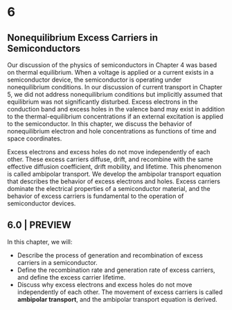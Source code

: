 # 6

## Nonequilibrium Excess Carriers in Semiconductors

Our discussion of the physics of semiconductors in Chapter 4 was based on thermal equilibrium. When a voltage is applied or a current exists in a semiconductor device, the semiconductor is operating under nonequilibrium conditions. In our discussion of current transport in Chapter 5, we did not address nonequilibrium conditions but implicitly assumed that equilibrium was not significantly disturbed. Excess electrons in the conduction band and excess holes in the valence band may exist in addition to the thermal-equilibrium concentrations if an external excitation is applied to the semiconductor. In this chapter, we discuss the behavior of nonequilibrium electron and hole concentrations as functions of time and space coordinates.

Excess electrons and excess holes do not move independently of each other. These excess carriers diffuse, drift, and recombine with the same effective diffusion coefficient, drift mobility, and lifetime. This phenomenon is called ambipolar transport. We develop the ambipolar transport equation that describes the behavior of excess electrons and holes. Excess carriers dominate the electrical properties of a semiconductor material, and the behavior of excess carriers is fundamental to the operation of semiconductor devices.

## 6.0 | PREVIEW

In this chapter, we will:

- Describe the process of generation and recombination of excess carriers in a semiconductor.
- Define the recombination rate and generation rate of excess carriers, and define the excess carrier lifetime.
- Discuss why excess electrons and excess holes do not move independently of each other. The movement of excess carriers is called **ambipolar transport**, and the ambipolar transport equation is derived.